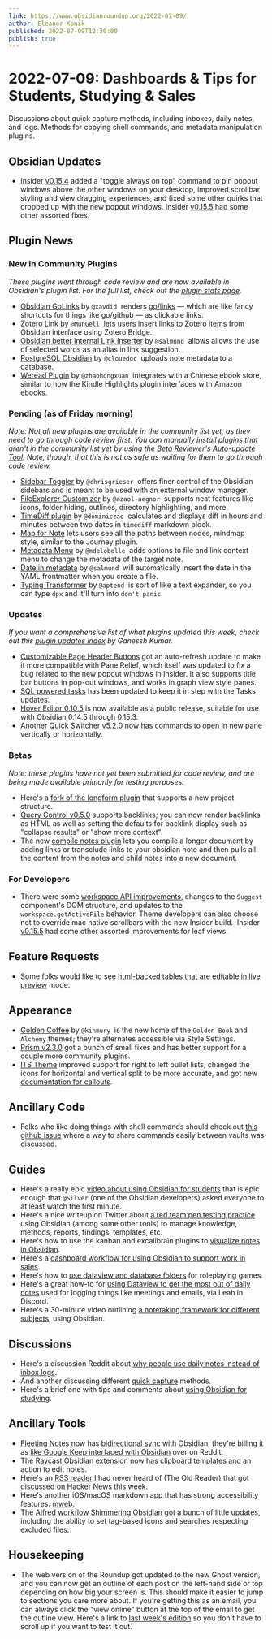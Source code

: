 ```yaml
---
link: https://www.obsidianroundup.org/2022-07-09/
author: Eleanor Konik
published: 2022-07-09T12:30:00
publish: true
---
```


# 2022-07-09: Dashboards & Tips for Students, Studying & Sales
Discussions about quick capture methods, including inboxes, daily notes, and logs. Methods for copying shell commands, and metadata manipulation plugins.

## Obsidian Updates

-   Insider [v0.15.4](https://forum.obsidian.md/t/obsidian-release-v0-15-4-insider-build/39897) added a "toggle always on top" command to pin popout windows above the other windows on your desktop, improved scrollbar styling and view dragging experiences, and fixed some other quirks that cropped up with the new popout windows. Insider [v0.15.5](https://forum.obsidian.md/t/obsidian-release-v0-15-5-insider-build/40031) had some other assorted fixes.

## Plugin News

### New in Community Plugins

_These plugins went through code review and are now available in Obsidian's plugin list. For the full list, check out the [plugin stats page](https://obsidian-plugin-stats.vercel.app/new)._

-   [Obsidian GoLinks](https://github.com/xavdid/obsidian-golinks) by `@xavdid`  renders [go/links](https://www.golinks.io/) — which are like fancy shortcuts for things like go/github — as clickable links.
-   [Zotero Link](https://github.com/vanakat/zotero-link) by `@MunGell`  lets users insert links to Zotero items from Obsidian interface using Zotero Bridge.
-   [Obsidian better Internal Link Inserter](https://github.com/salmund/obsidian-better-link-inserter) by `@salmund`  allows allows the use of selected words as an alias in link suggestion.
-   [PostgreSQL Obsidian](https://github.com/clouedoc/postgresql-obsidian) by `@clouedoc`  uploads note metadata to a database.
-   [Weread Plugin](https://github.com/zhaohongxuan/obsidian-weread-plugin) by `@zhaohongxuan`  integrates with a Chinese ebook store, similar to how the Kindle Highlights plugin interfaces with Amazon ebooks.

### Pending (as of Friday morning)

_Note: Not all new plugins are available in the community list yet, as they need to go through code review first. You can manually install plugins that aren't in the community list yet by using the [Beta Reviewer's Auto-update Tool](https://github.com/TfTHacker/obsidian42-brat). Note, though, that this is not as safe as waiting for them to go through code review._

-   [Sidebar Toggler](https://github.com/chrisgrieser/obsidian-sidebar-toggler) by `@chrisgrieser`  offers finer control of the Obsidian sidebars and is meant to be used with an external window manager.
-   [FileExplorer Customizer](https://github.com/azaol-aegnor/obsidian-fec) by `@azaol-aegnor`  supports neat features like icons, folder hiding, outlines, directory highlighting, and more.
-   [TimeDiff plugin](https://github.com/dominiczaq/obsidian-plugin-time-diff) by `@dominiczaq`  calculates and displays diff in hours and minutes between two dates in `timediff` markdown block.
-   [Map for Note](https://github.com/Quorafind/Obsidian-Map-For-Note) lets users see all the paths between nodes, mindmap style, similar to the Journey plugin.
-   [Metadata Menu](https://github.com/mdelobelle/metadatamenu) by `@mdelobelle`  adds options to file and link context menu to change the metadata of the target note.
-   [Date in metadata](https://github.com/salmund/obsidian-date-in-metadata) by `@salmund`  will automatically insert the date in the YAML frontmatter when you create a file.
-   [Typing Transformer](https://github.com/aptend/typing-transformer-obsidian) by `@aptend`  is sort of like a text expander, so you can type `dpx` and it'll turn into `don't panic`.

### Updates

_If you want a comprehensive list of what plugins updated this week, check out this [plugin updates index](https://obsidian-plugin-stats.vercel.app/updates) by Ganessh Kumar._

-   [Customizable Page Header Buttons](https://github.com/kometenstaub/customizable-page-header-buttons/releases/tag/4.4.0) got an auto-refresh update to make it more compatible with Pane Relief, which itself was updated to fix a bug related to the new popout windows in Insider. It also supports title bar buttons in pop-out windows, and works in graph view style panes.
-   [SQL powered tasks](https://github.com/sytone/obsidian-tasks-x/releases/tag/2.6.1) has been updated to keep it in step with the Tasks updates.
-   [Hover Editor 0.10.5](https://github.com/nothingislost/obsidian-hover-editor/releases/tag/0.10.5) is now available as a public release, suitable for use with Obsidian 0.14.5 through 0.15.3.
-   [Another Quick Switcher v5.2.0](https://github.com/tadashi-aikawa/obsidian-another-quick-switcher/releases/tag/5.2.0) now has commands to open in new pane vertically or horizontally.

### Betas

_Note: these plugins have not yet been submitted for code review, and are being made available primarily for testing purposes._

-   Here's a [fork of the longform plugin](https://github.com/GamerGirlandCo/longform/) that supports a new project structure.
-   [Query Control v0.5.0](https://github.com/nothingislost/obsidian-query-control/releases/tag/0.5.0) supports backlinks; you can now render backlinks as HTML as well as setting the defaults for backlink display such as "collapse results" or "show more context".
-   The new [compile notes plugin](https://github.com/michKneisel/obsidian-compile-notes-plugin) lets you compile a longer document by adding links or transclude links to your obsidian note and then pulls all the content from the notes and child notes into a new document.

### For Developers

-   There were some [workspace API improvements](https://forum.obsidian.md/t/obsidian-release-v0-15-4-insider-build/39897), changes to the `Suggest` component's DOM structure, and updates to the `workspace.getActiveFile` behavior. Theme developers can also choose not to override mac native scrollbars with the new Insider build.  Insider [v0.15.5](https://forum.obsidian.md/t/obsidian-release-v0-15-5-insider-build/40031) had some other assorted improvements for leaf views.

## Feature Requests

-   Some folks would like to see [html-backed tables that are editable in live preview](https://forum.obsidian.md/t/live-preview-edit-table-cell-by-cell/34110/4) mode.

## Appearance

-   [Golden Coffee](https://github.com/kinmury/obsidian-ukiyo) by `@kinmury`  is the new home of the `Golden Book` and `Alchemy` themes; they're alternates accessible via Style Settings.
-   [Prism v2.3.0](https://forum.obsidian.md/t/theme-prism/36493) got a bunch of small fixes and has better support for a couple more community plugins.
-   [ITS Theme](https://forum.obsidian.md/t/theme-its-dark-light-theme/12838/163) improved support for right to left bullet lists, changed the icons for horizontal and vertical split to be more accurate, and got new [documentation for callouts](https://github.com/SlRvb/Obsidian--ITS-Theme/blob/main/Guide/Callouts.md).

## Ancillary Code

-   Folks who like doing things with shell commands should check out [this github issue](https://github.com/Taitava/obsidian-shellcommands/discussions/151#discussioncomment-3071934=) where a way to share commands easily between vaults was discussed.

## Guides

-   Here's a really epic [video about using Obsidian for students](https://www.youtube.com/watch?v=LyOIvoHtRCM) that is epic enough that `@Silver` (one of the Obsidian developers) asked everyone to at least watch the first minute.
-   Here's a nice writeup on Twitter about [a red team pen testing practice](https://twitter.com/_rybaz/status/1544661984666427394) using Obsidian (among some other tools) to manage knowledge, methods, reports, findings, templates, etc.
-   Here's how to use the kanban and excalibrain plugins to [visualize notes in Obsidian](https://go-paperless.net/2022/07/08/how-i-use-visualization-to-make-sense-of-my-notes-in-obsidian/).
-   Here's a [dashboard workflow for using Obsidian to support work in sales](https://forum.obsidian.md/t/dashboard-and-workflow-for-obsidian-at-work-sales/34794).
-   Here's how to [use dataview and database folders](https://youtu.be/ZKOYtrVXSbk) for roleplaying games.
-   Here's a great how-to for [using Dataview to get the most out of daily notes](https://discord.com/channels/686053708261228577/744933215063638183/993741149380550758) used for logging things like meetings and emails, via Leah in Discord.
-   Here's a 30-minute video outlining [a notetaking framework for different subjects](https://www.youtube.com/watch?v=LyOIvoHtRCM), using Obsidian.

## Discussions

-   Here's a discussion Reddit about [why people use daily notes instead of inbox logs](https://www.reddit.com/r/ObsidianMD/comments/vpwvwe/why_do_some_people_stick_to_daily_note_what_am_i/).
-   And another discussing different [quick capture](https://www.reddit.com/r/ObsidianMD/comments/vt0w9s/i_want_to_understand_your_way_of_taking_quick/) methods.
-   Here's a brief one with tips and comments about [using Obsidian for studying](https://www.reddit.com/r/ObsidianMD/comments/vu3w03/this_is_the_study_way/).

## Ancillary Tools

-   [Fleeting Notes](https://fleetingnotes.app/posts/imagine-google-keep-with-obsidian-sync/) now has [bidirectional sync](https://github.com/fleetingnotes/fleeting-notes-obsidian/releases/tag/0.2.0) with Obsidian; they're billing it as [like Google Keep interfaced with Obsidian](https://www.reddit.com/r/ObsidianMD/comments/vrav7b/imagine_google_keep_with_bidirectional_sync_to/) over on Reddit.
-   The [Raycast Obsidian extension](https://www.raycast.com/marcjulian/obsidian) now has clipboard templates and an action to edit notes.
-   Here's an [RSS reader](https://theoldreader.com/) I had never heard of (The Old Reader) that got discussed on [Hacker News](https://news.ycombinator.com/item?id=31971892) this week.
-   Here's another iOS/macOS markdown app that has strong accessibility features: [mweb](https://www.mweb.im/onemarkdown-help.html).
-   The [Alfred workflow Shimmering Obsidian](https://github.com/chrisgrieser/shimmering-obsidian) got a bunch of little updates, including the ability to set tag-based icons and searches respecting excluded files.

## Housekeeping

-   The web version of the Roundup got updated to the new Ghost version, and you can now get an outline of each post on the left-hand side or top depending on how big your screen is. This should make it easier to jump to sections you care more about. If you're getting this as an email, you can always click the "view online" button at the top of the email to get the outline view. Here's a link to [last week's edition](https://www.obsidianroundup.org/2022-07-02/) so you don't have to scroll up if you want to test it out.